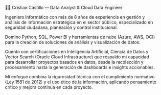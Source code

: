 👨‍💻 Cristian Castillo — Data Analyst & Cloud Data Engineer

Ingeniero Informático con más de 8 años de experiencia en gestión y análisis de información estratégica en el sector público, especializado en seguridad ciudadana, planeación y control institucional.

Domino Python, SQL, Power BI y herramientas de nube (Azure, AWS, OCI) para la creación de soluciones de análisis y visualización de datos.

Cuento con certificaciones en Inteligencia Artificial, Ciencia de Datos y Vector Search (Oracle Cloud Infrastructure) que respaldo mi capacidad para desarrollar proyectos basados en datos, desde la recolección y procesamiento hasta la generación de dashboards e insights accionables.

Mi enfoque combina la rigurosidad técnica con el cumplimiento normativo (Ley 1581 de 2012) y el uso ético de la información, aplicando pensamiento crítico y mejora continua en cada proyecto.
